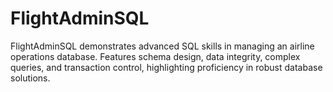 # FlightAdminSQL
FlightAdminSQL demonstrates advanced SQL skills in managing an airline operations database. Features schema design, data integrity, complex queries, and transaction control, highlighting proficiency in robust database solutions.

